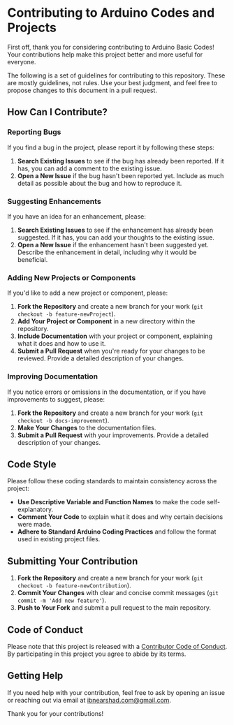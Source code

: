 # Contributing to Arduino Codes and Projects

First off, thank you for considering contributing to Arduino Basic Codes! Your contributions help make this project better and more useful for everyone.

The following is a set of guidelines for contributing to this repository. These are mostly guidelines, not rules. Use your best judgment, and feel free to propose changes to this document in a pull request.

## How Can I Contribute?

### Reporting Bugs
If you find a bug in the project, please report it by following these steps:
1. **Search Existing Issues** to see if the bug has already been reported. If it has, you can add a comment to the existing issue.
2. **Open a New Issue** if the bug hasn't been reported yet. Include as much detail as possible about the bug and how to reproduce it.

### Suggesting Enhancements
If you have an idea for an enhancement, please:
1. **Search Existing Issues** to see if the enhancement has already been suggested. If it has, you can add your thoughts to the existing issue.
2. **Open a New Issue** if the enhancement hasn't been suggested yet. Describe the enhancement in detail, including why it would be beneficial.

### Adding New Projects or Components
If you'd like to add a new project or component, please:
1. **Fork the Repository** and create a new branch for your work (`git checkout -b feature-newProject`).
2. **Add Your Project or Component** in a new directory within the repository.
3. **Include Documentation** with your project or component, explaining what it does and how to use it.
4. **Submit a Pull Request** when you're ready for your changes to be reviewed. Provide a detailed description of your changes.

### Improving Documentation
If you notice errors or omissions in the documentation, or if you have improvements to suggest, please:
1. **Fork the Repository** and create a new branch for your work (`git checkout -b docs-improvement`).
2. **Make Your Changes** to the documentation files.
3. **Submit a Pull Request** with your improvements. Provide a detailed description of your changes.

## Code Style
Please follow these coding standards to maintain consistency across the project:
- **Use Descriptive Variable and Function Names** to make the code self-explanatory.
- **Comment Your Code** to explain what it does and why certain decisions were made.
- **Adhere to Standard Arduino Coding Practices** and follow the format used in existing project files.

## Submitting Your Contribution
1. **Fork the Repository** and create a new branch for your work (`git checkout -b feature-newContribution`).
2. **Commit Your Changes** with clear and concise commit messages (`git commit -m 'Add new feature'`).
3. **Push to Your Fork** and submit a pull request to the main repository.

## Code of Conduct
Please note that this project is released with a [Contributor Code of Conduct](CODE_OF_CONDUCT.md). By participating in this project you agree to abide by its terms.

## Getting Help
If you need help with your contribution, feel free to ask by opening an issue or reaching out via email at [ibnearshad.com@gmail.com](mailto:ibnearshad.com@gmail.com).

Thank you for your contributions!
